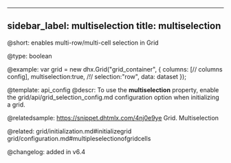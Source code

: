 
---
sidebar_label: multiselection
title: multiselection
---          

@short: enables multi-row/multi-cell selection in Grid





@type: boolean

@example: 
var grid = new dhx.Grid("grid_container", {
    columns: [// columns config],
    multiselection:true, /*!*/
    selection:"row",
    data: dataset
});


@template:	api_config
@descr:
To use the **multiselection** property, enable the grid/api/grid_selection_config.md configuration option when initializing a grid.

@relatedsample: https://snippet.dhtmlx.com/4nj0e9ye	Grid. Multiselection

@related: grid/initialization.md#initializegrid
grid/configuration.md#multipleselectionofgridcells

@changelog: added in v6.4